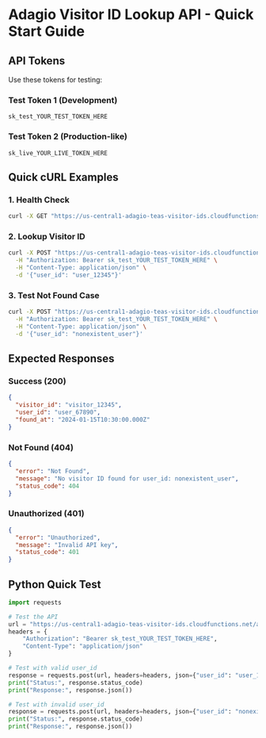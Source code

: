 # Adagio Visitor ID Lookup API - Quick Start Guide

## API Tokens

Use these tokens for testing:

### Test Token 1 (Development)
```
sk_test_YOUR_TEST_TOKEN_HERE
```

### Test Token 2 (Production-like)
```
sk_live_YOUR_LIVE_TOKEN_HERE
```

## Quick cURL Examples

### 1. Health Check
```bash
curl -X GET "https://us-central1-adagio-teas-visitor-ids.cloudfunctions.net/adagio-visitor-id-lookup/"
```

### 2. Lookup Visitor ID
```bash
curl -X POST "https://us-central1-adagio-teas-visitor-ids.cloudfunctions.net/adagio-visitor-id-lookup/lookup" \
  -H "Authorization: Bearer sk_test_YOUR_TEST_TOKEN_HERE" \
  -H "Content-Type: application/json" \
  -d '{"user_id": "user_12345"}'
```

### 3. Test Not Found Case
```bash
curl -X POST "https://us-central1-adagio-teas-visitor-ids.cloudfunctions.net/adagio-visitor-id-lookup/lookup" \
  -H "Authorization: Bearer sk_test_YOUR_TEST_TOKEN_HERE" \
  -H "Content-Type: application/json" \
  -d '{"user_id": "nonexistent_user"}'
```

## Expected Responses

### Success (200)
```json
{
  "visitor_id": "visitor_12345",
  "user_id": "user_67890",
  "found_at": "2024-01-15T10:30:00.000Z"
}
```

### Not Found (404)
```json
{
  "error": "Not Found",
  "message": "No visitor ID found for user_id: nonexistent_user",
  "status_code": 404
}
```

### Unauthorized (401)
```json
{
  "error": "Unauthorized",
  "message": "Invalid API key",
  "status_code": 401
}
```

## Python Quick Test

```python
import requests

# Test the API
url = "https://us-central1-adagio-teas-visitor-ids.cloudfunctions.net/adagio-visitor-id-lookup/lookup"
headers = {
    "Authorization": "Bearer sk_test_YOUR_TEST_TOKEN_HERE",
    "Content-Type": "application/json"
}

# Test with valid user_id
response = requests.post(url, headers=headers, json={"user_id": "user_12345"})
print("Status:", response.status_code)
print("Response:", response.json())

# Test with invalid user_id
response = requests.post(url, headers=headers, json={"user_id": "nonexistent_user"})
print("Status:", response.status_code)
print("Response:", response.json())
```
